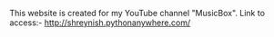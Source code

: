 This website is created for my YouTube channel "MusicBox".
Link to access:- http://shreynish.pythonanywhere.com/
